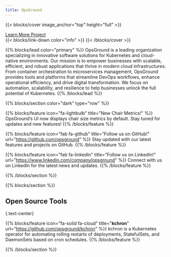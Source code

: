 ```yaml
---
title: OpsGround
---
```


{{< blocks/cover image_anchor="top" height="full" >}}
<div class="text-center mt-5">
  <a class="btn btn-lg btn-primary me-3 mb-4" href="/docs/">
    Learn More <i class="fas fa-arrow-alt-circle-right ms-2"></i>
  </a>
  <a class="btn btn-lg btn-secondary me-3 mb-4" href="https://github.com/opsground">
    Project <i class="fab fa-github ms-2"></i>
  </a>
</div>
{{< blocks/link-down color="info" >}}
{{< /blocks/cover >}}

{{% blocks/lead color="primary" %}}
OpsGround is a leading organization specializing in innovative software solutions for Kubernetes and cloud-native environments. Our mission is to empower businesses with scalable, efficient, and robust applications that thrive in modern cloud infrastructures. From container orchestration to microservices management, OpsGround provides tools and platforms that streamline DevOps workflows, enhance operational efficiency, and drive digital transformation. We focus on automation, scalability, and resilience to help businesses unlock the full potential of Kubernetes.
{{% /blocks/lead %}}

{{% blocks/section color="dark" type="row" %}}

{{% blocks/feature icon="fa-lightbulb" title="New Chair Metrics!" %}}
OpsGround’s UI now displays chair size metrics by default. Stay tuned for updates and new features!
{{% /blocks/feature %}}

{{% blocks/feature icon="fab fa-github" title="Follow us on GitHub!" url="https://github.com/opsground" %}}
Stay updated with our latest features and projects on GitHub.
{{% /blocks/feature %}}

{{% blocks/feature icon="fab fa-linkedin" title="Follow us on LinkedIn!" url="https://www.linkedin.com/company/opsground" %}}
Connect with us on LinkedIn for the latest news and updates.
{{% /blocks/feature %}}

{{% /blocks/section %}}

{{% blocks/section %}}
## Open Source Tools
{.text-center}

{{% blocks/feature icon="fa-solid fa-cloud" title="**kchron**" url="https://github.com/opsground/kchron" %}}
kchron is a Kubernetes operator for automating rolling restarts of deployments, StatefulSets, and DaemonSets based on cron schedules.
{{% /blocks/feature %}}

{{% /blocks/section %}}
